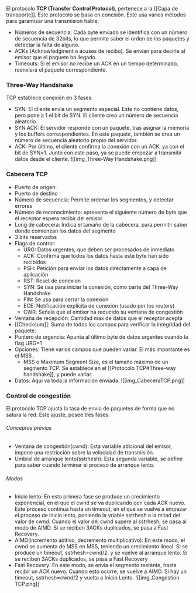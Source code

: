 El protocolo **TCP (Transfer Control Protocol)**, pertenece a la [[Capa de transporte]]. Este protocolo se basa en conexión. 
Este usa varios métodos para garantizar una transmision fiable:
- Números de secuencia: Cada byte enviado se identifica con un número de secuencia de 32bits, lo que permite saber el orden de los paquetes y detectar la falta de alguno.
- ACKs (Acknowledgment o acuses de recibo). Se envian para decirle al emisor que el paquete ha llegado.
- Timeouts: Si el emisor no recibe un ACK en un tiempo determinado, reenviará el paquete correspondiente.
### Three-Way Handshake
TCP establece conexión en 3 fases:
- SYN: El cliente envia un segmento especial. Este no contiene datos, pero pone a 1 el bit de SYN. El cliente crea un número de secuencia aleatorio.
- SYN ACK: El servidor responde con un paquete, tras asignar la memoria y los buffers correspondientes. En este paquete, también se crea un número de secuencia aleatorio propio del servidor.
- ACK: Por último, el cliente confirma la conexión con un ACK, ya con el bit de SYN=1. Junto con este paso, ya se puede empezar a transmitir datos desde el cliente.
![[img_Three-Way Handshake.png]]

### Cabecera TCP
- Puerto de origen:
- Puerto de destino
- Número de secuencia: Permite ordenar los segmentos, y detectar errores
- Número de reconocimiento: epresenta el siguiente número de byte que el receptor espera recibir del emisor
- Long de cabecera: Indica el tamaño de la cabecera, para permitir saber donde comienzan los datos del segmento
- 3 bits reservados
- Flags de control: 
	- URG: Datos urgentes, que deben ser procesados de inmediato
	- ACK: Confirma que todos los datos hasta este byte han sido recibidos
	- PSH: Petición para enviar los datos directamente a capa de aplicación
	- RST: Reset de conexion
	- SYN: Se usa para iniciar la conexión, como parte del Three-Way Handshake
	- FIN: Se usa para cerrar la conexion
	- ECE: Notificación explícita de conexión (usado por los routers)
	- CWR: Señala que el emisor ha reducido su ventana de congestión
- Ventana de recepción: Cantidad max de datos que el receptor acepta
- [[Checksum]]: Suma de todos los campos para verificar la integridad del paquete.
- Puntero de urgencia: Apunta al último byte de datos urgentes cuando la flag URG=1
- Opciones: Tiene varios campos que pueden variar.  El más importante es el MSS .
	- MSS o Maximum Segment Size, es el tamaño máximo de un segmento TCP.
	  Se establece en el [[Protocolo TCP#Three-way handshake]], y puede variar.
- Datos: Aqui va toda la información enviada.
![[img_CabeceraTCP.png]]

### Control de congestión
El protocolo TCP ajusta la tasa de envio de paquetes de forma que no satura la red. Este ajuste, posee tres fases.
###### Conceptos previos
- Ventana de congestión(cwnd): Esta variable adicional del emisor, impone una restricción sobre la velocidad de transmisión.
- Umbral de arranque lento(sstrhesh): Esta segunda variable, se define para saber cuando terminar el proceso de arranque lento.

###### Modos
- Inicio lento: En esta primera fase se produce un crecimiento exponencial, en el que el cwnd se va duplicando con cada ACK nuevo. Este proceso continua hasta un timeout, en el que se vuelve a empezar el proceso de inicio lento, poniendo la vriable sstrhesh a la mitad del valor de cwnd. Cuando el valor del cwnd supere al sstrhesh, se pasa al modo de AIMD. Si se reciben 3ACKs duplicados, se pasa a Fast Recovery.
- AIMD(incremento aditivo, decremento multiplicativo): En este modo, el cwnd se aumenta de MSS en MSS, teniendo un crecimiento lineal. 
  Si se produce un timeout, sstrhesh=cwnd/2, y se vuelve al arranque lento. Si se reciben 3ACKs duplicados, se pasa a Fast Recovery
- Fast Recovery: En este modo, se envia el segmento restante, hasta recibir un ACK nuevo. Cuando esto ocurre, se vuelve a AIMD. Si hay un timeout, sstrhesh=cwnd/2 y vuelta a Inicio Lento.
![[img_Congestion TCP.png]]
